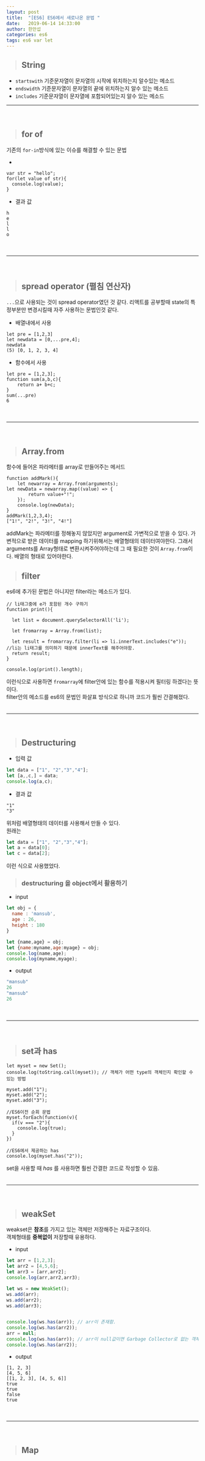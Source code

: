```yaml
---
layout: post
title:  "[ES6] ES6에서 새로나온 문법 "
date:   2019-06-14 14:33:00
author: 한만섭
categories: es6
tags: es6 var let 
---
```


> ## String 

* `startswith`
기준문자열이 문자열의 시작에 위치하는지 알수있는 메소드  
* `endswidth`
기준문자열이 문자열의 끝에 위치하는지 알수 있는 메소드
* `includes`
기준문자열이 문자열에 포함되어있는지 알수 있는 메소드 
　  

***

　  
> ## for of 
기존의 `for-in`방식에 있는 이슈를 해결할 수 있는 문법 

- 
```
var str = "hello";
for(let value of str){
  console.log(value);
}
```
- 결과 값 
```
h
e
l
l
o
```
　  

***

　  
> ## spread operator (펼침 연산자)
`...`으로 사용되는 것이 spread operator였던 것 같다. 리액트를 공부할때 state의 특정부분만 변경시킬때 자주 사용하는 문법인것 같다.  

* 배열내에서 사용 
```
let pre = [1,2,3]
let newdata = [0,...pre,4];
newdata
(5) [0, 1, 2, 3, 4]
```

* 함수에서 사용 
```
let pre = [1,2,3];
function sum(a,b,c){
	return a+ b+c;
}
sum(...pre)
6
```
　  

***

　  
> ## Array.from
함수에 들어온 파라메터를 array로 만들어주는 메서드 
```
function addMark(){
	let newarray = Array.from(arguments);    
let newData = newarray.map((value) => {
        return value+"!";
    });
    console.log(newData);
}
addMark(1,2,3,4);
["1!", "2!", "3!", "4!"]
```
addMark는 파라메터를 정해놓지 않았지만 argument로 가변적으로 받을 수 있다. 가변적으로 받은 데이터를 mapping
하기위해서는 배열형태의 데이터여야한다. 그래서 arguments를 Array형태로 변환시켜주어야하는데 그 때 필요한 것이 
`Array.from`이다. 
배열의 형태로 있어야한다. 


> ## filter 
es6에 추가된 문법은 아니지만 filter라는 메소드가 있다.  
```
// li태그중에 e가 포함된 개수 구하기 
function print(){
  
  let list = document.querySelectorAll('li');
    
  let fromarray = Array.from(list);
  
  let result = fromarray.filter(li => li.innerText.includes("e")); //li는 li태그를 의미하기 때문에 innerText를 해주어야함. 
  return result;
}

console.log(print().length);
```
이런식으로 사용하면 `fromarray`에 filter안에 있는 함수를 적용시켜 필터링 하겠다는 뜻이다.  
filter안의 메소드를 es6의 문법인 화살표 방식으로 하니까 코드가 훨씬 간결해졌다.  
　  

***

　  
> ## Destructuring
* 입력 값

```javascript
let data = ["1", "2","3","4"];
let [a,,c,] = data;
console.log(a,c);
```

* 결과 값

```
"1"
"3"
```

위처럼 배열형태의 데이터를 사용해서 만들 수 있다.  
원래는 

```javascript
let data = ["1", "2","3","4"];
let a = data[0];
let c = data[2];
```
이런 식으로 사용했었다. 

> ### destructuring 을 object에서 활용하기

* input

```javascript
let obj = {
  name : 'mansub',
  age : 26,
  height : 180
}

let {name,age} = obj;
let {name:myname,age:myage} = obj;
console.log(name,age);
console.log(myname,myage);
```

* output

```javascript
"mansub"
26
"mansub"
26
```
　  

***

　  
> ## set과 has

```
let myset = new Set();
console.log(toString.call(myset)); // 객체가 어떤 type의 객체인지 확인할 수 있는 방법 

myset.add("1");
myset.add("2");
myset.add("3");

//ES6이전 순회 문법 
myset.forEach(function(v){
  if(v === "2"){
    console.log(true);
  }
})

//ES6에서 제공하는 has
console.log(myset.has("2"));
```
set을 사용할 때 *has* 를 사용하면 훨씬 간결한 코드로 작성할 수 있음.  
　  

***

　  
> ## weakSet
weakset은 **참조**를 가지고 있는 객체만 저장해주는 자료구조이다.  
객체형태를 **중복없이** 저장할때 유용하다.  

* input

```javascript
let arr = [1,2,3];
let arr2 = [4,5,6];
let arr3 = [arr,arr2];
console.log(arr,arr2,arr3);

let ws = new WeakSet();
ws.add(arr);
ws.add(arr2);
ws.add(arr3);


console.log(ws.has(arr)); // arr이 존재함. 
console.log(ws.has(arr2));
arr = null;
console.log(ws.has(arr)); // arr이 null값이면 Garbage Collector로 없는 객체로 생각 
console.log(ws.has(arr2));
```

* output

```
[1, 2, 3]
[4, 5, 6]
[[1, 2, 3], [4, 5, 6]]
true
true
false
true
```
　  

***

　  
> ## Map


